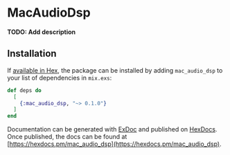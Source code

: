 # MacAudioDsp

**TODO: Add description**

## Installation

If [available in Hex](https://hex.pm/docs/publish), the package can be installed
by adding `mac_audio_dsp` to your list of dependencies in `mix.exs`:

```elixir
def deps do
  [
    {:mac_audio_dsp, "~> 0.1.0"}
  ]
end
```

Documentation can be generated with [ExDoc](https://github.com/elixir-lang/ex_doc)
and published on [HexDocs](https://hexdocs.pm). Once published, the docs can
be found at [https://hexdocs.pm/mac_audio_dsp](https://hexdocs.pm/mac_audio_dsp).

